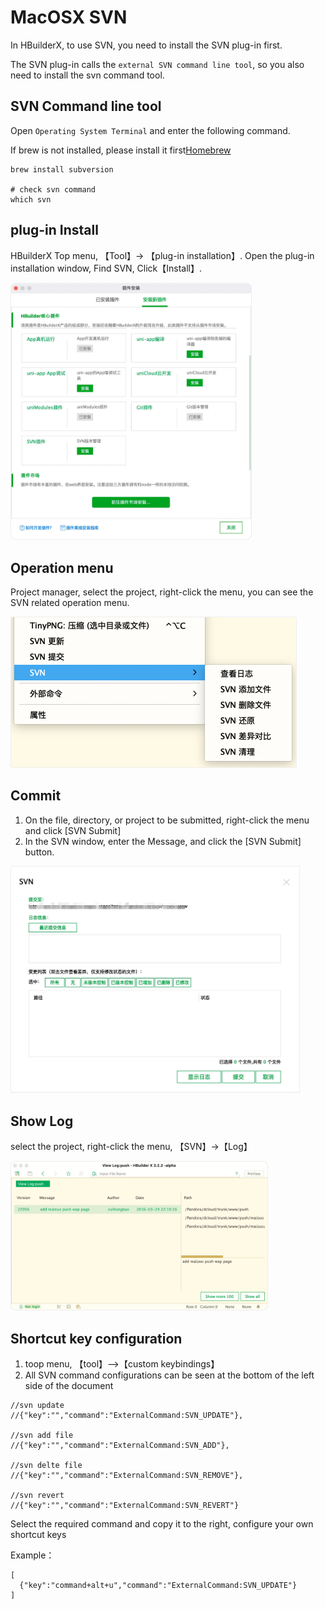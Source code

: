 # MacOSX SVN

In HBuilderX, to use SVN, you need to install the SVN plug-in first. 

The SVN plug-in calls the `external SVN command line tool`, so you also need to install the svn command tool.

## SVN Command line tool

Open `Operating System Terminal` and enter the following command.
 
If brew is not installed, please install it first[Homebrew](https://brew.sh/index_zh-cn)

```
brew install subversion

# check svn command
which svn
```

## plug-in Install

HBuilderX Top menu, 【Tool】-> 【plug-in installation】. Open the plug-in installation window, Find SVN, Click【Install】.

<img src="/static/snapshots/tutorial/source_control/plugin_macosx.jpg" style="zoom:40%; border-radius: 20px;border: 1px solid #eee;" />

## Operation menu

Project manager, select the project, right-click the menu, you can see the SVN related operation menu.

<img src="/static/snapshots/tutorial/source_control/svn_macosx_menu.png" style="zoom:50%;border-radius: 5px;border: 1px solid #eee;" />

## Commit

1. On the file, directory, or project to be submitted, right-click the menu and click [SVN Submit]
2. In the SVN window, enter the Message, and click the [SVN Submit] button.

<img src="/static/snapshots/tutorial/source_control/svn_macosx_ci.jpg" style="zoom:45%; border: 1px solid #eee;" />

## Show Log

select the project, right-click the menu,  【SVN】->【Log】

<img src="/static/snapshots/tutorial/source_control/svn_macosx_log_en.jpg" style="zoom:40%; border: 1px solid #eee;border-radius: 20px;" />

## Shortcut key configuration

1. toop menu, 【tool】-->【custom keybindings】
2. All SVN command configurations can be seen at the bottom of the left side of the document

```
//svn update
//{"key":"","command":"ExternalCommand:SVN_UPDATE"},

//svn add file
//{"key":"","command":"ExternalCommand:SVN_ADD"},

//svn delte file
//{"key":"","command":"ExternalCommand:SVN_REMOVE"},

//svn revert
//{"key":"","command":"ExternalCommand:SVN_REVERT"}
```

Select the required command and copy it to the right, configure your own shortcut keys

Example：
```
[  
  {"key":"command+alt+u","command":"ExternalCommand:SVN_UPDATE"}
]
```